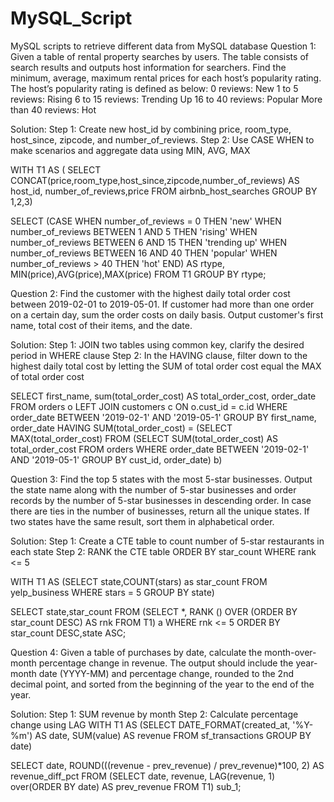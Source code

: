 # MySQL_Script
MySQL scripts to retrieve different data from MySQL database
Question 1: Given a table of rental property searches by users. The table consists of search results and outputs host information for searchers. Find the minimum, average, maximum rental prices for each host’s popularity rating. The host’s popularity rating is defined as below:
    0 reviews: New
    1 to 5 reviews: Rising
    6 to 15 reviews: Trending Up
    16 to 40 reviews: Popular
    More than 40 reviews: Hot

Solution: 
Step 1: Create new host_id by combining price, room_type, host_since, zipcode, and number_of_reviews.
Step 2: Use CASE WHEN to make scenarios and aggregate data using MIN, AVG, MAX

WITH T1 AS (
    SELECT CONCAT(price,room_type,host_since,zipcode,number_of_reviews) AS host_id,
    number_of_reviews,price
    FROM airbnb_host_searches
    GROUP BY 1,2,3)

SELECT (CASE WHEN number_of_reviews = 0 THEN 'new'
        WHEN number_of_reviews BETWEEN 1 AND 5 THEN 'rising'
        WHEN number_of_reviews BETWEEN 6 AND 15 THEN 'trending up'
        WHEN number_of_reviews BETWEEN 16 AND 40 THEN 'popular'
        WHEN number_of_reviews > 40 THEN 'hot' END) AS rtype,
        MIN(price),AVG(price),MAX(price)
FROM T1
GROUP BY rtype;

Question 2: Find the customer with the highest daily total order cost between 2019-02-01 to 2019-05-01. If customer had more than one order on a certain day, sum the order costs on daily basis. Output customer's first name, total cost of their items, and the date.

Solution:
Step 1: JOIN two tables using common key, clarify the desired period in WHERE clause
Step 2: In the HAVING clause, filter down to the highest daily total cost by letting the SUM of total order cost equal the MAX of total order cost

SELECT first_name,
       sum(total_order_cost) AS total_order_cost,
       order_date
FROM orders o
LEFT JOIN customers c ON o.cust_id = c.id
WHERE order_date BETWEEN '2019-02-1' AND '2019-05-1'
GROUP BY first_name,
         order_date
HAVING SUM(total_order_cost) =
  (SELECT MAX(total_order_cost)
   FROM
     (SELECT SUM(total_order_cost) AS total_order_cost
      FROM orders
      WHERE order_date BETWEEN '2019-02-1' AND '2019-05-1'
      GROUP BY cust_id,
               order_date) b)

Question 3: Find the top 5 states with the most 5-star businesses. Output the state name along with the number of 5-star businesses and order records by the number of 5-star businesses in descending order. In case there are ties in the number of businesses, return all the unique states. If two states have the same result, sort them in alphabetical order.

Solution: 
Step 1: Create a CTE table to count number of 5-star restaurants in each state
Step 2: RANK the CTE table ORDER BY star_count WHERE rank <= 5

WITH T1 AS (SELECT state,COUNT(stars) as star_count
FROM yelp_business
WHERE stars = 5
GROUP BY state)

SELECT state,star_count
FROM (SELECT *, RANK () OVER (ORDER BY star_count DESC) AS rnk
        FROM T1) a
WHERE rnk <= 5
ORDER BY star_count DESC,state ASC;

Question 4: Given a table of purchases by date, calculate the month-over-month percentage change in revenue. The output should include the year-month date (YYYY-MM) and percentage change, rounded to the 2nd decimal point, and sorted from the beginning of the year to the end of the year.

Solution:
Step 1: SUM revenue by month
Step 2: Calculate percentage change using LAG
WITH T1 AS 
    (SELECT DATE_FORMAT(created_at, '%Y-%m') AS date, 
    SUM(value) AS revenue
FROM sf_transactions
GROUP BY date)

SELECT date, 
    ROUND(((revenue - prev_revenue) / prev_revenue)*100, 2) AS revenue_diff_pct
FROM
    (SELECT date, revenue, LAG(revenue, 1) over(ORDER BY date) AS prev_revenue
    FROM T1) sub_1;
